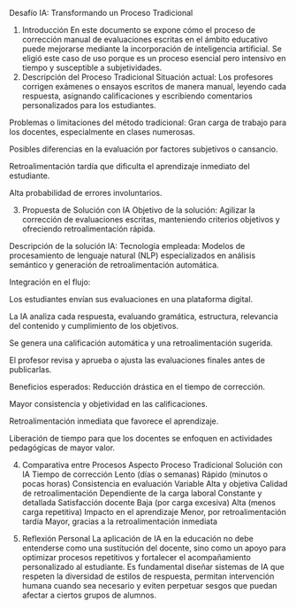 Desafío IA: Transformando un Proceso Tradicional
1. Introducción
En este documento se expone cómo el proceso de corrección manual de evaluaciones escritas en el ámbito educativo puede mejorarse mediante la incorporación de inteligencia artificial. Se eligió este caso de uso porque es un proceso esencial pero intensivo en tiempo y susceptible a subjetividades.
2. Descripción del Proceso Tradicional
Situación actual:
Los profesores corrigen exámenes o ensayos escritos de manera manual, leyendo cada respuesta, asignando calificaciones y escribiendo comentarios personalizados para los estudiantes.


Problemas o limitaciones del método tradicional:
Gran carga de trabajo para los docentes, especialmente en clases numerosas.


Posibles diferencias en la evaluación por factores subjetivos o cansancio.


Retroalimentación tardía que dificulta el aprendizaje inmediato del estudiante.


Alta probabilidad de errores involuntarios.


3. Propuesta de Solución con IA
Objetivo de la solución:
Agilizar la corrección de evaluaciones escritas, manteniendo criterios objetivos y ofreciendo retroalimentación rápida.


Descripción de la solución IA:
Tecnología empleada: Modelos de procesamiento de lenguaje natural (NLP) especializados en análisis semántico y generación de retroalimentación automática.


Integración en el flujo:


Los estudiantes envían sus evaluaciones en una plataforma digital.


La IA analiza cada respuesta, evaluando gramática, estructura, relevancia del contenido y cumplimiento de los objetivos.


Se genera una calificación automática y una retroalimentación sugerida.


El profesor revisa y aprueba o ajusta las evaluaciones finales antes de publicarlas.


Beneficios esperados:
Reducción drástica en el tiempo de corrección.


Mayor consistencia y objetividad en las calificaciones.


Retroalimentación inmediata que favorece el aprendizaje.


Liberación de tiempo para que los docentes se enfoquen en actividades pedagógicas de mayor valor.


4. Comparativa entre Procesos
Aspecto
Proceso Tradicional
Solución con IA
Tiempo de corrección
Lento (días o semanas)
Rápido (minutos o pocas horas)
Consistencia en evaluación
Variable
Alta y objetiva
Calidad de retroalimentación
Dependiente de la carga laboral
Constante y detallada
Satisfacción docente
Baja (por carga excesiva)
Alta (menos carga repetitiva)
Impacto en el aprendizaje
Menor, por retroalimentación tardía
Mayor, gracias a la retroalimentación inmediata

5. Reflexión Personal
La aplicación de IA en la educación no debe entenderse como una sustitución del docente, sino como un apoyo para optimizar procesos repetitivos y fortalecer el acompañamiento personalizado al estudiante. Es fundamental diseñar sistemas de IA que respeten la diversidad de estilos de respuesta, permitan intervención humana cuando sea necesario y eviten perpetuar sesgos que puedan afectar a ciertos grupos de alumnos.
